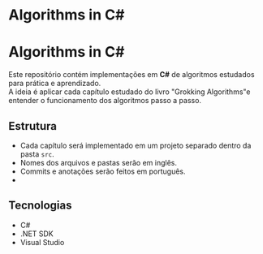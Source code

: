 # Algorithms in C#

# Algorithms in C#

Este repositório contém implementações em **C#** de algoritmos estudados para prática e aprendizado.  
A ideia é aplicar cada capítulo estudado do livro "Grokking Algorithms"e entender o funcionamento dos algoritmos passo a passo.

## Estrutura
- Cada capítulo será implementado em um projeto separado dentro da pasta `src`.
- Nomes dos arquivos e pastas serão em inglês.
- Commits e anotações serão feitos em português.
- 
## Tecnologias
- C#
- .NET SDK
- Visual Studio
